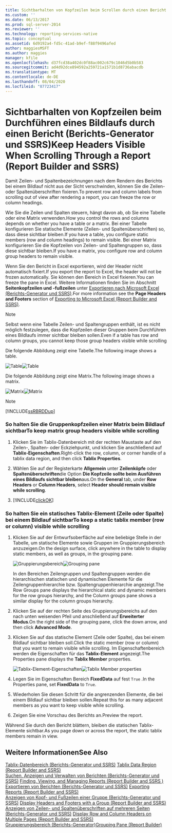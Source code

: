```yaml
---
title: Sichtbarhalten von Kopfzeilen beim Scrollen durch einen Bericht (Berichts-Generator und SSRS) | Microsoft-Dokumentation
ms.custom: ''
ms.date: 06/13/2017
ms.prod: sql-server-2014
ms.reviewer: ''
ms.technology: reporting-services-native
ms.topic: conceptual
ms.assetid: 6d9192a4-fd5c-41ad-b9ef-f88f9496afed
author: maggiesMSFT
ms.author: maggies
manager: kfile
ms.openlocfilehash: d37fcd38a402dc0f88ac002c679c1046d5b0b583
ms.sourcegitcommit: ad4d92dce894592a259721a1571b1d8736abacdb
ms.translationtype: MT
ms.contentlocale: de-DE
ms.lasthandoff: 08/04/2020
ms.locfileid: "87723417"
---
```

# <a name="keep-headers-visible-when-scrolling-through-a-report-report-builder-and-ssrs"></a><span data-ttu-id="d3883-102">Sichtbarhalten von Kopfzeilen beim Durchführen eines Bildlaufs durch einen Bericht (Berichts-Generator und SSRS)</span><span class="sxs-lookup"><span data-stu-id="d3883-102">Keep Headers Visible When Scrolling Through a Report (Report Builder and SSRS)</span></span>
  <span data-ttu-id="d3883-103">Damit Zeilen- und Spaltenbezeichnungen nach dem Rendern des Berichts bei einem Bildlauf nicht aus der Sicht verschwinden, können Sie die Zeilen- oder Spaltenüberschriften fixieren.</span><span class="sxs-lookup"><span data-stu-id="d3883-103">To prevent row and column labels from scrolling out of view after rendering a report, you can freeze the row or column headings.</span></span>  
  
 <span data-ttu-id="d3883-104">Wie Sie die Zeilen und Spalten steuern, hängt davon ab, ob Sie eine Tabelle oder eine Matrix verwenden.</span><span class="sxs-lookup"><span data-stu-id="d3883-104">How you control the rows and columns depends on whether you have a table or a matrix.</span></span> <span data-ttu-id="d3883-105">Bei einer Tabelle konfigurieren Sie statische Elemente (Zeilen- und Spaltenüberschriften) so, dass diese sichtbar bleiben.</span><span class="sxs-lookup"><span data-stu-id="d3883-105">If you have a table, you configure static members (row and column headings) to remain visible.</span></span> <span data-ttu-id="d3883-106">Bei einer Matrix konfigurieren Sie die Kopfzeilen von Zeilen- und Spaltengruppen so, dass diese sichtbar bleiben.</span><span class="sxs-lookup"><span data-stu-id="d3883-106">If you have a matrix, you configure row and column group headers to remain visible.</span></span>  
  
 <span data-ttu-id="d3883-107">Wenn Sie den Bericht in Excel exportieren, wird der Header nicht automatisch fixiert.</span><span class="sxs-lookup"><span data-stu-id="d3883-107">If you export the report to Excel, the header will not be frozen automatically.</span></span> <span data-ttu-id="d3883-108">Sie können den Bereich in Excel fixieren.</span><span class="sxs-lookup"><span data-stu-id="d3883-108">You can freeze the pane in Excel.</span></span> <span data-ttu-id="d3883-109">Weitere Informationen finden Sie im Abschnitt **Seitenkopfzeilen und -fußzeilen** unter [Exportieren nach Microsoft Excel (Berichts-Generator und SSRS)](../report-builder/exporting-to-microsoft-excel-report-builder-and-ssrs.md).</span><span class="sxs-lookup"><span data-stu-id="d3883-109">For more information see the **Page Headers and Footers** section of [Exporting to Microsoft Excel &#40;Report Builder and SSRS&#41;](../report-builder/exporting-to-microsoft-excel-report-builder-and-ssrs.md).</span></span>  
  
> [!NOTE]  
>  <span data-ttu-id="d3883-110">Selbst wenn eine Tabelle Zeilen- und Spaltengruppen enthält, ist es nicht möglich festzulegen, dass die Kopfzeilen dieser Gruppen beim Durchführen eines Bildlaufs immer sichtbar bleiben sollen.</span><span class="sxs-lookup"><span data-stu-id="d3883-110">Even if a table has row and column groups, you cannot keep those group headers visible while scrolling</span></span>  
  
 <span data-ttu-id="d3883-111">Die folgende Abbildung zeigt eine Tabelle.</span><span class="sxs-lookup"><span data-stu-id="d3883-111">The following image shows a table.</span></span>  
  
 <span data-ttu-id="d3883-112">![Table](../media/table.png "Tabelle")</span><span class="sxs-lookup"><span data-stu-id="d3883-112">![Table](../media/table.png "Table")</span></span>  
  
 <span data-ttu-id="d3883-113">Die folgende Abbildung zeigt eine Matrix.</span><span class="sxs-lookup"><span data-stu-id="d3883-113">The following image shows a matrix.</span></span>  
  
 <span data-ttu-id="d3883-114">![Matrix](../media/matrix.png "Matrix")</span><span class="sxs-lookup"><span data-stu-id="d3883-114">![Matrix](../media/matrix.png "Matrix")</span></span>  
  
> [!NOTE]  
>  [!INCLUDE[ssRBRDDup](../../includes/ssrbrddup-md.md)]  
  
### <a name="to-keep-matrix-group-headers-visible-while-scrolling"></a><span data-ttu-id="d3883-115">So halten Sie die Gruppenkopfzeilen einer Matrix beim Bildlauf sichtbar</span><span class="sxs-lookup"><span data-stu-id="d3883-115">To keep matrix group headers visible while scrolling</span></span>  
  
1.  <span data-ttu-id="d3883-116">Klicken Sie im Tablix-Datenbereich mit der rechten Maustaste auf den Zeilen-, Spalten- oder Eckziehpunkt, und klicken Sie anschließend auf **Tablix-Eigenschaften**.</span><span class="sxs-lookup"><span data-stu-id="d3883-116">Right-click the row, column, or corner handle of a tablix data region, and then click **Tablix Properties**.</span></span>  
  
2.  <span data-ttu-id="d3883-117">Wählen Sie auf der Registerkarte **Allgemein** unter **Zeilenköpfe** oder **Spaltenüberschriften**die Option **Die Kopfzeile sollte beim Ausführen eines Bildlaufs sichtbar bleiben**aus.</span><span class="sxs-lookup"><span data-stu-id="d3883-117">On the **General** tab, under **Row Headers** or **Column Headers**, select **Header should remain visible while scrolling**.</span></span>  
  
3.  [!INCLUDE[clickOK](../../includes/clickok-md.md)]  
  
### <a name="to-keep-a-static-tablix-member-row-or-column-visible-while-scrolling"></a><span data-ttu-id="d3883-118">So halten Sie ein statisches Tablix-Element (Zeile oder Spalte) bei einem Bildlauf sichtbar</span><span class="sxs-lookup"><span data-stu-id="d3883-118">To keep a static tablix member (row or column) visible while scrolling</span></span>  
  
1.  <span data-ttu-id="d3883-119">Klicken Sie auf der Entwurfsoberfläche auf eine beliebige Stelle in der Tabelle, um statische Elemente sowie Gruppen im Gruppierungsbereich anzuzeigen.</span><span class="sxs-lookup"><span data-stu-id="d3883-119">On the design surface, click anywhere in the table to display static members, as well as groups, in the grouping pane.</span></span>  
  
     <span data-ttu-id="d3883-120">![Gruppierungsbereich](../media/grouppane-updated.png "Gruppierungsbereich")</span><span class="sxs-lookup"><span data-stu-id="d3883-120">![Grouping pane](../media/grouppane-updated.png "Grouping pane")</span></span>  
  
     <span data-ttu-id="d3883-121">In den Bereichen Zeilengruppen und Spaltengruppen werden die hierarchischen statischen und dynamischen Elemente für die Zeilengruppenhierarchie bzw. Spaltengruppenhierarchie angezeigt.</span><span class="sxs-lookup"><span data-stu-id="d3883-121">The Row Groups pane displays the hierarchical static and dynamic members for the row groups hierarchy, and the Column groups pane shows a similar display for the column groups hierarchy.</span></span>  
  
2.  <span data-ttu-id="d3883-122">Klicken Sie auf der rechten Seite des Gruppierungsbereichs auf den nach unten weisenden Pfeil und anschließend auf **Erweiterter Modus**.</span><span class="sxs-lookup"><span data-stu-id="d3883-122">On the right side of the grouping pane, click the down arrow, and then click **Advanced Mode**.</span></span>  
  
3.  <span data-ttu-id="d3883-123">Klicken Sie auf das statische Element (Zeile oder Spalte), das bei einem Bildlauf sichtbar bleiben soll.</span><span class="sxs-lookup"><span data-stu-id="d3883-123">Click the static member (row or column) that you want to remain visible while scrolling.</span></span> <span data-ttu-id="d3883-124">Im Eigenschaftenbereich werden die Eigenschaften für das **Tablix-Element** angezeigt.</span><span class="sxs-lookup"><span data-stu-id="d3883-124">The Properties pane displays the **Tablix Member** properties.</span></span>  
  
     <span data-ttu-id="d3883-125">![Tablix-Element-Eigenschaften](../media/grouppane-tablixmember-updated.png "Tablix-Element-Eigenschaften")</span><span class="sxs-lookup"><span data-stu-id="d3883-125">![Tablix Member properties](../media/grouppane-tablixmember-updated.png "Tablix Member properties")</span></span>  
  
4.  <span data-ttu-id="d3883-126">Legen Sie im Eigenschaften Bereich **FixedData** auf fest `True` .</span><span class="sxs-lookup"><span data-stu-id="d3883-126">In the Properties pane, set **FixedData** to `True`.</span></span>  
  
5.  <span data-ttu-id="d3883-127">Wiederholen Sie diesen Schritt für die angrenzenden Elemente, die bei einem Bildlauf sichtbar bleiben sollen.</span><span class="sxs-lookup"><span data-stu-id="d3883-127">Repeat this for as many adjacent members as you want to keep visible while scrolling.</span></span>  
  
6.  <span data-ttu-id="d3883-128">Zeigen Sie eine Vorschau des Berichts an.</span><span class="sxs-lookup"><span data-stu-id="d3883-128">Preview the report.</span></span>  
  
 <span data-ttu-id="d3883-129">Während Sie durch den Bericht blättern, bleiben die statischen Tablix-Elemente sichtbar.</span><span class="sxs-lookup"><span data-stu-id="d3883-129">As you page down or across the report, the static tablix members remain in view.</span></span>  
  
## <a name="see-also"></a><span data-ttu-id="d3883-130">Weitere Informationen</span><span class="sxs-lookup"><span data-stu-id="d3883-130">See Also</span></span>  
 <span data-ttu-id="d3883-131">[Tablix-Datenbereich &#40;Berichts-Generator und SSRS&#41;](../tablix-data-region-report-builder-and-ssrs.md) </span><span class="sxs-lookup"><span data-stu-id="d3883-131">[Tablix Data Region &#40;Report Builder and SSRS&#41;](../tablix-data-region-report-builder-and-ssrs.md) </span></span>  
 <span data-ttu-id="d3883-132">[Suchen, Anzeigen und Verwalten von Berichten (Berichts-Generator und SSRS)](../report-builder/finding-viewing-and-managing-reports-report-builder-and-ssrs.md) </span><span class="sxs-lookup"><span data-stu-id="d3883-132">[Finding, Viewing, and Managing Reports &#40;Report Builder and SSRS &#41;](../report-builder/finding-viewing-and-managing-reports-report-builder-and-ssrs.md) </span></span>  
 <span data-ttu-id="d3883-133">[Exportieren von Berichten &#40;Berichts-Generator und SSRS&#41;](../report-builder/export-reports-report-builder-and-ssrs.md) </span><span class="sxs-lookup"><span data-stu-id="d3883-133">[Exporting Reports &#40;Report Builder and SSRS&#41;](../report-builder/export-reports-report-builder-and-ssrs.md) </span></span>  
 <span data-ttu-id="d3883-134">[Anzeigen von Kopf- und Fußzeilen einer Gruppe (Berichts-Generator und SSRS)](display-headers-and-footers-with-a-group-report-builder-and-ssrs.md) </span><span class="sxs-lookup"><span data-stu-id="d3883-134">[Display Headers and Footers with a Group &#40;Report Builder and SSRS&#41;](display-headers-and-footers-with-a-group-report-builder-and-ssrs.md) </span></span>  
 <span data-ttu-id="d3883-135">[Anzeigen von Zeilen- und Spaltenüberschriften auf mehreren Seiten (Berichts-Generator und SSRS)](display-row-and-column-headers-on-multiple-pages-report-builder-and-ssrs.md) </span><span class="sxs-lookup"><span data-stu-id="d3883-135">[Display Row and Column Headers on Multiple Pages &#40;Report Builder and SSRS&#41;](display-row-and-column-headers-on-multiple-pages-report-builder-and-ssrs.md) </span></span>  
 [<span data-ttu-id="d3883-136">Gruppierungsbereich (Berichts-Generator)</span><span class="sxs-lookup"><span data-stu-id="d3883-136">Grouping Pane &#40;Report Builder&#41;</span></span>](grouping-pane-report-builder.md)  
  
  
